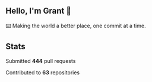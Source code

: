 ## Hello, I'm Grant 👋

⌨️  Making the world a better place, one commit at a time.


## Stats

Submitted **444** pull requests

Contributed to **63** repositories
